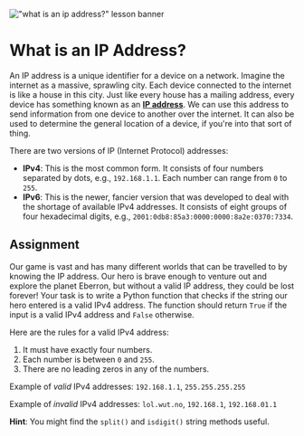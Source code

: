 !["what is an ip address?" lesson banner](https://github.com/trvswgnr/boot-dev-assignment/assets/8974888/f0227761-f813-4972-a41f-bf7d6b6f9afd)

# What is an IP Address?

An IP address is a unique identifier for a device on a network. Imagine the internet as a massive, sprawling city. Each device connected to the internet is like a house in this city. Just like every house has a mailing address, every device has something known as an [**IP address**](https://developer.mozilla.org/en-US/docs/Glossary/IP_Address). We can use this address to send information from one device to another over the internet. It can also be used to determine the general location of a device, if you're into that sort of thing.

There are two versions of IP (Internet Protocol) addresses:

- **IPv4**: This is the most common form. It consists of four numbers separated by dots, e.g., `192.168.1.1`. Each number can range from `0` to `255`.
- **IPv6**: This is the newer, fancier version that was developed to deal with the shortage of available IPv4 addresses. It consists of eight groups of four hexadecimal digits, e.g., `2001:0db8:85a3:0000:0000:8a2e:0370:7334`.

## Assignment

Our game is vast and has many different worlds that can be travelled to by knowing the IP address. Our hero is brave enough to venture out and explore the planet Eberron, but without a valid IP address, they could be lost forever! Your task is to write a Python function that checks if the string our hero entered is a valid IPv4 address. The function should return `True` if the input is a valid IPv4 address and `False` otherwise.

Here are the rules for a valid IPv4 address:

1. It must have exactly four numbers.
2. Each number is between `0` and `255`.
3. There are no leading zeros in any of the numbers.

Example of *valid* IPv4 addresses: `192.168.1.1`, `255.255.255.255`

Example of *invalid* IPv4 addresses: `lol.wut.no`, `192.168.1`, `192.168.01.1`

**Hint**: You might find the `split()` and `isdigit()` string methods useful.
